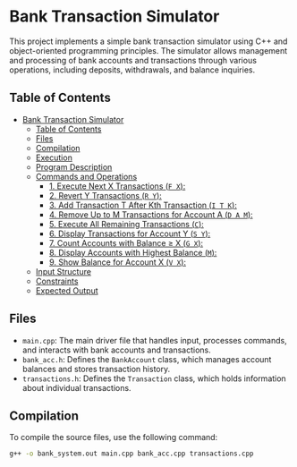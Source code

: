 # Bank Transaction Simulator

This project implements a simple bank transaction simulator using C++ and object-oriented programming principles. The simulator allows management and processing of bank accounts and transactions through various operations, including deposits, withdrawals, and balance inquiries.

## Table of Contents
- [Bank Transaction Simulator](#bank-transaction-simulator)
  - [Table of Contents](#table-of-contents)
  - [Files](#files)
  - [Compilation](#compilation)
  - [Execution](#execution)
  - [Program Description](#program-description)
  - [Commands and Operations](#commands-and-operations)
    - [1. Execute Next X Transactions (`F X`):](#1-execute-next-x-transactions-f-x)
    - [2. Revert Y Transactions (`R Y`):](#2-revert-y-transactions-r-y)
    - [3. Add Transaction T After Kth Transaction (`I T K`):](#3-add-transaction-t-after-kth-transaction-i-t-k)
    - [4. Remove Up to M Transactions for Account A (`D A M`):](#4-remove-up-to-m-transactions-for-account-a-d-a-m)
    - [5. Execute All Remaining Transactions (`C`):](#5-execute-all-remaining-transactions-c)
    - [6. Display Transactions for Account Y (`S Y`):](#6-display-transactions-for-account-y-s-y)
    - [7. Count Accounts with Balance ≥ X (`G X`):](#7-count-accounts-with-balance--x-g-x)
    - [8. Display Accounts with Highest Balance (`M`):](#8-display-accounts-with-highest-balance-m)
    - [9. Show Balance for Account X (`V X`):](#9-show-balance-for-account-x-v-x)
  - [Input Structure](#input-structure)
  - [Constraints](#constraints)
  - [Expected Output](#expected-output)

## Files

- `main.cpp`: The main driver file that handles input, processes commands, and interacts with bank accounts and transactions.
- `bank_acc.h`: Defines the `BankAccount` class, which manages account balances and stores transaction history.
- `transactions.h`: Defines the `Transaction` class, which holds information about individual transactions.

## Compilation

To compile the source files, use the following command:
```bash
g++ -o bank_system.out main.cpp bank_acc.cpp transactions.cpp
